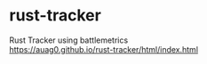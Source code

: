 # rust-tracker
Rust Tracker using battlemetrics  
https://auag0.github.io/rust-tracker/html/index.html
